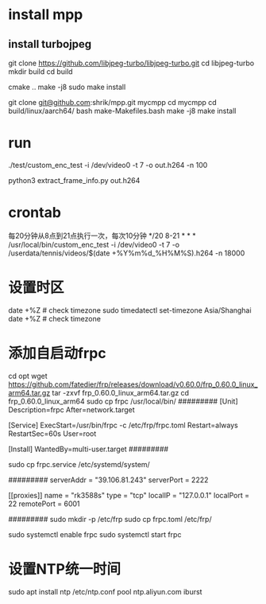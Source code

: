 # install mpp

## install turbojpeg
git clone https://github.com/libjpeg-turbo/libjpeg-turbo.git
cd libjpeg-turbo
mkdir build
cd build
<!-- cmake .. -DCMAKE_INSTALL_PREFIX=/usr/local -->
cmake ..
make -j8
sudo make install



<!-- sudo apt install libturbojpeg0-dev libturbojpeg -->



git clone git@github.com:shrik/mpp.git mycmpp
cd mycmpp
cd build/linux/aarch64/
bash make-Makefiles.bash
make -j8
make install



# run

./test/custom_enc_test -i /dev/video0 -t 7 -o out.h264 -n 100

python3 extract_frame_info.py out.h264


# crontab

每20分钟从8点到21点执行一次，每次10分钟
*/20 8-21 * * * /usr/local/bin/custom_enc_test -i /dev/video0 -t 7 -o /userdata/tennis/videos/$(date +\%Y\%m\%d_\%H\%M\%S).h264 -n 18000



# 设置时区
 date +%Z # check timezone
 sudo timedatectl set-timezone Asia/Shanghai
 date +%Z # check timezone

# 添加自启动frpc
cd opt
wget https://github.com/fatedier/frp/releases/download/v0.60.0/frp_0.60.0_linux_arm64.tar.gz
tar -zxvf frp_0.60.0_linux_arm64.tar.gz
cd frp_0.60.0_linux_arm64
sudo cp frpc /usr/local/bin/
#########
[Unit]
Description=frpc
After=network.target

[Service]
ExecStart=/usr/bin/frpc -c /etc/frp/frpc.toml
Restart=always
RestartSec=60s
User=root

[Install]
WantedBy=multi-user.target
#########

sudo cp frpc.service /etc/systemd/system/

#########
serverAddr = "39.106.81.243"
serverPort = 2222

[[proxies]]
name = "rk3588s"
type = "tcp"
localIP = "127.0.0.1"
localPort = 22
remotePort = 6001

#########
sudo mkdir -p /etc/frp
sudo cp frpc.toml /etc/frp/

sudo systemctl enable frpc
sudo systemctl start frpc



# 设置NTP统一时间
sudo apt install ntp
/etc/ntp.conf
pool ntp.aliyun.com iburst
